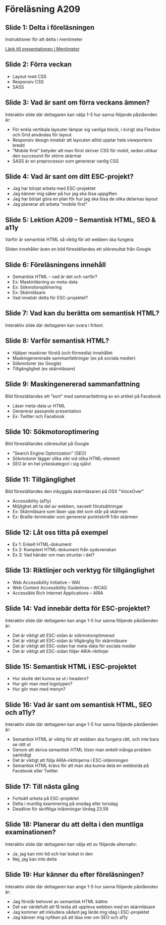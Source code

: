 # Föreläsning A209

## Slide 1: Delta i föreläsningen
Instruktioner för att delta i mentimeter

[Länk till presentationen i Mentimeter](https://www.menti.com/altfmqrz623z)

## Slide 2: Förra veckan
* Layout med CSS
* Responsiv CSS
* SASS

## Slide 3: Vad är sant om förra veckans ämnen?
Interaktiv slide där deltagaren kan välja 1-5 hur sanna följande påståenden är:

* För enkla vertikala layouter lämpar sig vanliga block, i övrigt ska Flexbox och Grid användas för layout
* Responsiv design innebär att layouten alltid upptar hela viewportens bredd
* "Mobile first" betyder att man först skriver CSS för mobil, sedan utökar den successivt för större skärmar
* SASS är en preprocessor som genererar vanlig CSS

## Slide 4: Vad är sant om ditt ESC-projekt?
* Jag har börjat arbeta med ESC-projektet
* Jag känner mig säker på hur jag ska lösa uppgiften
* Jag har börjat göra en plan för hur jag ska lösa de olika delarnas layout
* Jag planerar att arbeta "mobile first"

## Slide 5: Lektion A209 – Semantisk HTML, SEO & a11y
Varför är semantisk HTML så viktig för att webben ska fungera

Sliden innehåller även en bild föreställandes ett sökresultat från Google

## Slide 6: Föreläsningens innehåll
* Semantisk HTML – vad är det och varför?
* Ex: Maskinläsning av meta-data
* Ex: Sökmotoroptimering
* Ex: Skärmläsare
* Vad innebär detta för ESC-projektet?

## Slide 7: Vad kan du berätta om semantisk HTML?
Interaktiv slide där deltagaren kan svara i fritext.

## Slide 8: Varför semantisk HTML?
* Hjälper maskiner förstå (och förmedla) innehållet
* Maskingenererade sammanfattningar (ex på sociala medier)
* Sökmotorer (ex Google)
* Tillgänglighet (ex skärmläsare)

## Slide 9: Maskingenererad sammanfattning
Bild föreställandes ett "kort" med sammanfattning av en artikel på Facebook

* Läser meta-data ur HTML
* Genererar passande presentation
* Ex: Twitter och Facebook

## Slide 10: Sökmotoroptimering
Bild föreställandes sökresultat på Google

* "Search Engine Optimization" (SEO)
* Sökmotorer lägger olika vikt vid olika HTML-element
* SEO är en hel yrkeskategori i sig självt

## Slide 11: Tillgänglighet
Bild föreställandes den inbyggda skärmläsaren på OSX "VoiceOver"

* Accessibility (a11y)
* Möjlighet att ta del av webben, oavsett förutsättningar
* Ex: Skärmläsare som läser upp det som står på skärmen
* Ex: Braille-terminaler som genererar punktskrift från skärmen

## Slide 12: Låt oss titta på exempel
* Ex 1: Enkelt HTML-dokument
* Ex 2: Komplext HTML-dokument från sydsvenskan
* Ex 3: Vad händer om man struntar i det?

## Slide 13: Riktlinjer och verktyg för tillgänglighet
* Web Accessibility Initiative – WAI
* Web Content Accessibility Guidelines – WCAG
* Accessible Rich Internet Applications – ARIA

## Slide 14: Vad innebär detta för ESC-projektet?
Interaktiv slide där deltagaren kan ange 1-5 hur sanna följande påståenden är:

* Det är viktigt att ESC-sidan är sökmotoroptimerad
* Det är viktigt att ESC-sidan är tillgänglig för skärmläsare
* Det är viktigt att ESC-sidan har meta-data för sociala medier
* Det är viktigt att ESC-sidan följer ARIA-riktlinjer

## Slide 15: Semantisk HTML i ESC-projektet
* Hur skulle det kunna se ut i headern?
* Hur gör man med logotypen?
* Hur gör man med menyn?

## Slide 16: Vad är sant om semantisk HTML, SEO och a11y?
Interaktiv slide där deltagaren kan ange 1-5 hur sanna följande påståenden är:

* Semantisk HTML är viktig för att webben ska fungera rätt, och inte bara se rätt ut
* Genom att skriva semantisk HTML löser man enkelt många problem samtidigt
* Det är viktigt att följa ARIA-riktlinjerna i ESC-inlämningen
* Semantisk HTML krävs för att man ska kunna dela en webbsida på Facebook eller Twitter

## Slide 17: Till nästa gång
* Fortsätt arbeta på ESC-projektet
* Delta i muntlig examinering på onsdag eller torsdag
* Deadline för skriftliga inlämningar lördag 23.59

## Slide 18: Planerar du att delta i den muntliga examinationen?
Interaktiv slide där deltagaren kan välja ett av följande alternativ:

* Ja, jag kan min tid och har bokat in den
* Nej, jag kan inte delta

## Slide 19: Hur känner du efter föreläsningen?
Interaktiv slide där deltagaren kan ange 1-5 hur sanna följande påståenden är:

* Jag förstår behovet av semantisk HTML bättre
* Det var värdefullt att få testa att uppleva webben med en skärmläsare
* Jag kommer att inkludera sådant jag lärde mig idag i ESC-projektet
* Jag känner mig nyfiken på att läsa mer om SEO och a11y